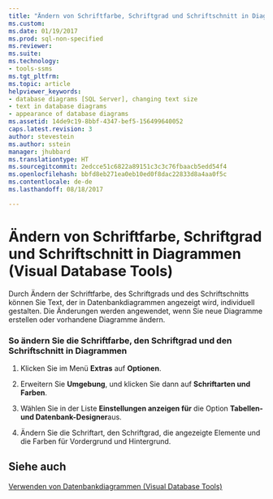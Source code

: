 ```yaml
---
title: "Ändern von Schriftfarbe, Schriftgrad und Schriftschnitt in Diagrammen | Microsoft-Dokumentation"
ms.custom: 
ms.date: 01/19/2017
ms.prod: sql-non-specified
ms.reviewer: 
ms.suite: 
ms.technology:
- tools-ssms
ms.tgt_pltfrm: 
ms.topic: article
helpviewer_keywords:
- database diagrams [SQL Server], changing text size
- text in database diagrams
- appearance of database diagrams
ms.assetid: 14de9c19-8bbf-4347-bef5-156499640052
caps.latest.revision: 3
author: stevestein
ms.author: sstein
manager: jhubbard
ms.translationtype: HT
ms.sourcegitcommit: 2edcce51c6822a89151c3c3c76fbaacb5edd54f4
ms.openlocfilehash: bbfd8eb271ea0eb10ed0f8dac22833d8a4aa0f5c
ms.contentlocale: de-de
ms.lasthandoff: 08/18/2017

---
```

# <a name="change-the-font-color-size-and-style-in-diagrams-visual-database-tools"></a>Ändern von Schriftfarbe, Schriftgrad und Schriftschnitt in Diagrammen (Visual Database Tools)
Durch Ändern der Schriftfarbe, des Schriftgrads und des Schriftschnitts können Sie Text, der in Datenbankdiagrammen angezeigt wird, individuell gestalten. Die Änderungen werden angewendet, wenn Sie neue Diagramme erstellen oder vorhandene Diagramme ändern.  
  
### <a name="to-change-the-font-color-size-and-style-in-diagrams"></a>So ändern Sie die Schriftfarbe, den Schriftgrad und den Schriftschnitt in Diagrammen  
  
1.  Klicken Sie im Menü **Extras** auf **Optionen**.  
  
2.  Erweitern Sie **Umgebung**, und klicken Sie dann auf **Schriftarten und Farben**.  
  
3.  Wählen Sie in der Liste **Einstellungen anzeigen für** die Option **Tabellen- und Datenbank-Designer**aus.  
  
4.  Ändern Sie die Schriftart, den Schriftgrad, die angezeigte Elemente und die Farben für Vordergrund und Hintergrund.  
  
## <a name="see-also"></a>Siehe auch  
[Verwenden von Datenbankdiagrammen &#40;Visual Database Tools&#41;](../../ssms/visual-db-tools/work-with-database-diagrams-visual-database-tools.md)  
  

